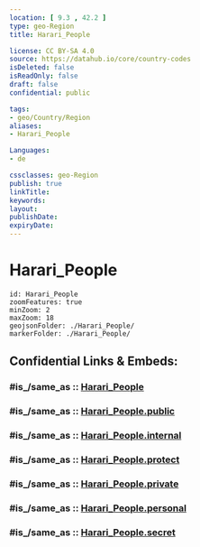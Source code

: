 ```yaml
---
location: [ 9.3 , 42.2 ] 
type: geo-Region
title: Harari_People

license: CC BY-SA 4.0
source: https://datahub.io/core/country-codes
isDeleted: false
isReadOnly: false
draft: false
confidential: public

tags:
- geo/Country/Region
aliases:
- Harari_People

Languages:
- de

cssclasses: geo-Region
publish: true
linkTitle: 
keywords: 
layout: 
publishDate: 
expiryDate: 
---
```


# Harari_People

```leaflet
id: Harari_People
zoomFeatures: true 
minZoom: 2 
maxZoom: 18
geojsonFolder: ./Harari_People/
markerFolder: ./Harari_People/
```


## Confidential Links & Embeds: 

### #is_/same_as :: [Harari_People](/_Standards/Earth/Continent/Africa/Africa~East/Ethiopia/Regions~Ethiopia/Harari_People.md) 

### #is_/same_as :: [Harari_People.public](/_public/Earth/Continent/Africa/Africa~East/Ethiopia/Regions~Ethiopia/Harari_People.public.md) 

### #is_/same_as :: [Harari_People.internal](/_internal/Earth/Continent/Africa/Africa~East/Ethiopia/Regions~Ethiopia/Harari_People.internal.md) 

### #is_/same_as :: [Harari_People.protect](/_protect/Earth/Continent/Africa/Africa~East/Ethiopia/Regions~Ethiopia/Harari_People.protect.md) 

### #is_/same_as :: [Harari_People.private](/_private/Earth/Continent/Africa/Africa~East/Ethiopia/Regions~Ethiopia/Harari_People.private.md) 

### #is_/same_as :: [Harari_People.personal](/_personal/Earth/Continent/Africa/Africa~East/Ethiopia/Regions~Ethiopia/Harari_People.personal.md) 

### #is_/same_as :: [Harari_People.secret](/_secret/Earth/Continent/Africa/Africa~East/Ethiopia/Regions~Ethiopia/Harari_People.secret.md)

